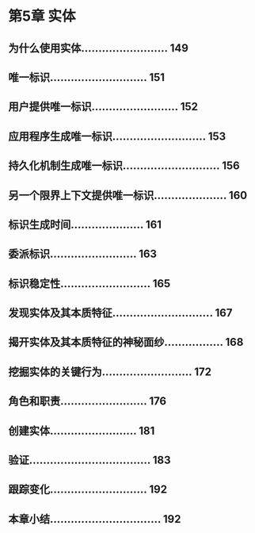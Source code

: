 # 第5章 实体

## 为什么使用实体......................... 149
## 唯一标识............................ 151
## 用户提供唯一标识......................... 152
## 应用程序生成唯一标识........................... 153
## 持久化机制生成唯一标识............................ 156
## 另一个限界上下文提供唯一标识..................... 160
## 标识生成时间..................... 161
## 委派标识......................... 163
## 标识稳定性.......................... 165
## 发现实体及其本质特征............................. 167
## 揭开实体及其本质特征的神秘面纱................. 168
## 挖掘实体的关键行为.......................... 172
## 角色和职责......................... 176
## 创建实体......................... 181
## 验证................................... 183
## 跟踪变化............................ 192
## 本章小结................................ 192
